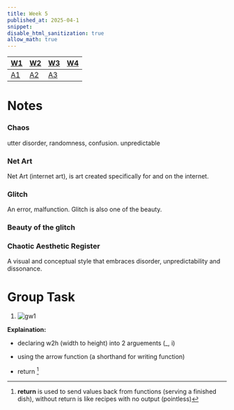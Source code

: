 ```yaml
---
title: Week 5
published_at: 2025-04-1
snippet:
disable_html_sanitization: true
allow_math: true
---
```


| [W1](https://waikei1-creative-co-63.deno.dev/week1) | [W2](https://waikei1-creative-co-63.deno.dev/week2) | [W3](https://waikei1-creative-co-63.deno.dev/week3) | [W4](https://waikei1-creative-co-63.deno.dev/week4) |
| --------------------------------------------------- | --------------------------------------------------- | --------------------------------------------------- | --------------------------------------------------- |
| [A1](https://waikei1-creative-co-63.deno.dev/A1)    | [A2](https://waikei1-creative-co-63.deno.dev/A2)    | [A3](https://waikei1-creative-co-63.deno.dev/A3)    |

# Notes

### Chaos

utter disorder, randomness, confusion. unpredictable

### Net Art

Net Art (internet art), is art created specifically for and on the internet.

### Glitch

An error, malfunction. Glitch is also one of the beauty.

### Beauty of the glitch

### Chaotic Aesthetic Register

A visual and conceptual style that embraces disorder, unpredictability and dissonance.

# Group Task

1.  ![gw1](/w05s1/gw1.png)

**Explaination:**

- declaring w2h (width to height) into 2 arguements (\_, i)

- using the arrow function (a shorthand for writing function)

- return [^2]  
  [^2]: **return** is used to send values back from functions (serving a finished dish), without return is like recipes with no output (pointless)

<script src="./scripts/p5.js"></script>

<canvas id="p5_example"></canvas>

<script>
    const cnv = document.getElementById ("p5_example")
    const w = cnv.parentNode.scrollWidth
    const h = w * 9 / 16

    function setup () {
        createCanvas (w, h, P2D, cnv)
    }

    function draw () {
        background (`red`)
        console.log (frameCount)
    }





</script>
